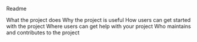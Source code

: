 Readme


What the project does
Why the project is useful
How users can get started with the project
Where users can get help with your project
Who maintains and contributes to the project

